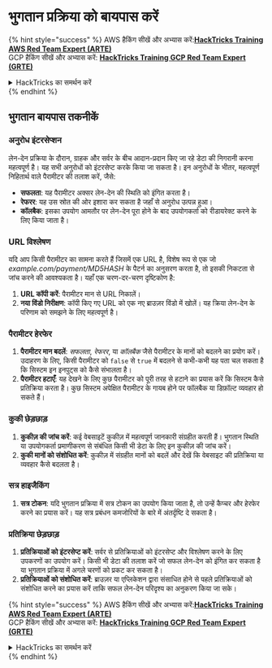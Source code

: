 # भुगतान प्रक्रिया को बायपास करें

{% hint style="success" %}
AWS हैकिंग सीखें और अभ्यास करें:<img src="/.gitbook/assets/arte.png" alt="" data-size="line">[**HackTricks Training AWS Red Team Expert (ARTE)**](https://training.hacktricks.xyz/courses/arte)<img src="/.gitbook/assets/arte.png" alt="" data-size="line">\
GCP हैकिंग सीखें और अभ्यास करें: <img src="/.gitbook/assets/grte.png" alt="" data-size="line">[**HackTricks Training GCP Red Team Expert (GRTE)**<img src="/.gitbook/assets/grte.png" alt="" data-size="line">](https://training.hacktricks.xyz/courses/grte)

<details>

<summary>HackTricks का समर्थन करें</summary>

* [**सदस्यता योजनाएँ**](https://github.com/sponsors/carlospolop) देखें!
* **💬 [**Discord समूह**](https://discord.gg/hRep4RUj7f) या [**टेलीग्राम समूह**](https://t.me/peass) में शामिल हों या **Twitter** 🐦 पर हमें **फॉलो** करें [**@hacktricks\_live**](https://twitter.com/hacktricks\_live)**.**
* **हैकिंग ट्रिक्स साझा करें और** [**HackTricks**](https://github.com/carlospolop/hacktricks) और [**HackTricks Cloud**](https://github.com/carlospolop/hacktricks-cloud) गिटहब रिपोजिटरी में PR सबमिट करें।

</details>
{% endhint %}

## भुगतान बायपास तकनीकें

### अनुरोध इंटरसेप्शन
लेन-देन प्रक्रिया के दौरान, ग्राहक और सर्वर के बीच आदान-प्रदान किए जा रहे डेटा की निगरानी करना महत्वपूर्ण है। यह सभी अनुरोधों को इंटरसेप्ट करके किया जा सकता है। इन अनुरोधों के भीतर, महत्वपूर्ण निहितार्थ वाले पैरामीटर की तलाश करें, जैसे:

- **सफलता**: यह पैरामीटर अक्सर लेन-देन की स्थिति को इंगित करता है।
- **रेफरर**: यह उस स्रोत की ओर इशारा कर सकता है जहाँ से अनुरोध उत्पन्न हुआ।
- **कॉलबैक**: इसका उपयोग आमतौर पर लेन-देन पूरा होने के बाद उपयोगकर्ता को रीडायरेक्ट करने के लिए किया जाता है।

### URL विश्लेषण
यदि आप किसी पैरामीटर का सामना करते हैं जिसमें एक URL है, विशेष रूप से एक जो _example.com/payment/MD5HASH_ के पैटर्न का अनुसरण करता है, तो इसकी निकटता से जांच करने की आवश्यकता है। यहाँ एक चरण-दर-चरण दृष्टिकोण है:

1. **URL कॉपी करें**: पैरामीटर मान से URL निकालें।
2. **नया विंडो निरीक्षण**: कॉपी किए गए URL को एक नए ब्राउज़र विंडो में खोलें। यह क्रिया लेन-देन के परिणाम को समझने के लिए महत्वपूर्ण है।

### पैरामीटर हेरफेर
1. **पैरामीटर मान बदलें**: _सफलता_, _रेफरर_, या _कॉलबैक_ जैसे पैरामीटर के मानों को बदलने का प्रयोग करें। उदाहरण के लिए, किसी पैरामीटर को `false` से `true` में बदलने से कभी-कभी यह पता चल सकता है कि सिस्टम इन इनपुट्स को कैसे संभालता है।
2. **पैरामीटर हटाएँ**: यह देखने के लिए कुछ पैरामीटर को पूरी तरह से हटाने का प्रयास करें कि सिस्टम कैसे प्रतिक्रिया करता है। कुछ सिस्टम अपेक्षित पैरामीटर के गायब होने पर फॉलबैक या डिफ़ॉल्ट व्यवहार हो सकते हैं।

### कुकी छेड़छाड़
1. **कुकीज़ की जांच करें**: कई वेबसाइटें कुकीज़ में महत्वपूर्ण जानकारी संग्रहीत करती हैं। भुगतान स्थिति या उपयोगकर्ता प्रमाणीकरण से संबंधित किसी भी डेटा के लिए इन कुकीज़ की जांच करें।
2. **कुकी मानों को संशोधित करें**: कुकीज़ में संग्रहीत मानों को बदलें और देखें कि वेबसाइट की प्रतिक्रिया या व्यवहार कैसे बदलता है।

### सत्र हाइजैकिंग
1. **सत्र टोकन**: यदि भुगतान प्रक्रिया में सत्र टोकन का उपयोग किया जाता है, तो उन्हें कैप्चर और हेरफेर करने का प्रयास करें। यह सत्र प्रबंधन कमजोरियों के बारे में अंतर्दृष्टि दे सकता है।

### प्रतिक्रिया छेड़छाड़
1. **प्रतिक्रियाओं को इंटरसेप्ट करें**: सर्वर से प्रतिक्रियाओं को इंटरसेप्ट और विश्लेषण करने के लिए उपकरणों का उपयोग करें। किसी भी डेटा की तलाश करें जो सफल लेन-देन को इंगित कर सकता है या भुगतान प्रक्रिया में अगले चरणों को प्रकट कर सकता है।
2. **प्रतिक्रियाओं को संशोधित करें**: ब्राउज़र या एप्लिकेशन द्वारा संसाधित होने से पहले प्रतिक्रियाओं को संशोधित करने का प्रयास करें ताकि सफल लेन-देन परिदृश्य का अनुकरण किया जा सके।

{% hint style="success" %}
AWS हैकिंग सीखें और अभ्यास करें:<img src="/.gitbook/assets/arte.png" alt="" data-size="line">[**HackTricks Training AWS Red Team Expert (ARTE)**](https://training.hacktricks.xyz/courses/arte)<img src="/.gitbook/assets/arte.png" alt="" data-size="line">\
GCP हैकिंग सीखें और अभ्यास करें: <img src="/.gitbook/assets/grte.png" alt="" data-size="line">[**HackTricks Training GCP Red Team Expert (GRTE)**<img src="/.gitbook/assets/grte.png" alt="" data-size="line">](https://training.hacktricks.xyz/courses/grte)

<details>

<summary>HackTricks का समर्थन करें</summary>

* [**सदस्यता योजनाएँ**](https://github.com/sponsors/carlospolop) देखें!
* **💬 [**Discord समूह**](https://discord.gg/hRep4RUj7f) या [**टेलीग्राम समूह**](https://t.me/peass) में शामिल हों या **Twitter** 🐦 पर हमें **फॉलो** करें [**@hacktricks\_live**](https://twitter.com/hacktricks\_live)**.**
* **हैकिंग ट्रिक्स साझा करें और** [**HackTricks**](https://github.com/carlospolop/hacktricks) और [**HackTricks Cloud**](https://github.com/carlospolop/hacktricks-cloud) गिटहब रिपोजिटरी में PR सबमिट करें।

</details>
{% endhint %}
